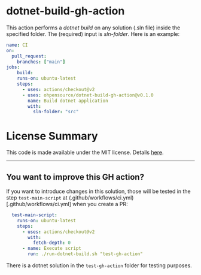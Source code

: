 # dotnet-build-gh-action

This action performs a _dotnet build_ on any solution (.sln file) inside the specified folder. The (required) input is _sln-folder_.
Here is an example:

```yaml
name: CI
on:
  pull_request:
    branches: ["main"]
jobs:
    build:
    runs-on: ubuntu-latest
    steps:
      - uses: actions/checkout@v2
      - uses: ohpensource/dotnet-build-gh-action@v0.1.0
        name: Build dotnet application
        with:
          sln-folder: "src"
```
# License Summary

This code is made available under the MIT license. Details [here](LICENSE).

---

## You want to improve this GH action?

If you want to introduce changes in this solution, those will be tested in the step `test-main-script` at (.github/workflows/ci.yml)[.github/workflows/ci.yml] when you create a PR:

```yml
  test-main-script:
    runs-on: ubuntu-latest
    steps:
      - uses: actions/checkout@v2
        with:
          fetch-depth: 0
      - name: Execute script
        run: ./run-dotnet-build.sh "test-gh-action"
```

There is a dotnet solution in the `test-gh-action` folder for testing purposes.
